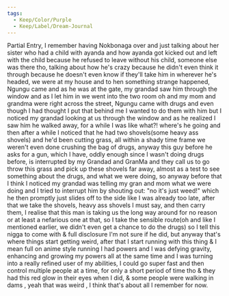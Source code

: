 ```yaml
---
tags:
  - Keep/Color/Purple
  - Keep/Label/Dream-Journal
---
```


Partial Entry, 
I remember having Nokbonaga over and just talking about her sister who had a child with ayanda and how ayanda got kicked out and left with the child because he refused to leave without his child, someone else was there tho, talking about how he's crazy because he didn't even think it through because he doesn't even know if they'll take him in wherever he's headed, we were at my house and to hen something strange happened, Ngungu came and as he was at the gate, my grandad saw him through the window and as I let him in we went into the two room oh and my mom and grandma were right across the street, Ngungu came with drugs and even though I had thought I put that behind me I wanted to do them with him but I noticed my grandad looking at us through the window and as he realized I saw him he walked away, for a while I was like what?! where's he going and then after a while I noticed that he had two shovels(some heavy ass shovels) and he'd been cutting grass, all within a shady time frame we weren't even done crushing the bag of drugs, anyway this guy before he asks for a gun, which I have, oddly enough since I wasn't doing drugs before, is interrupted by my Grandad and GranMa and they call us to go throw this grass and pick up these shovels far away, almost as a test to see something about the drugs, and what we were doing, so anyway before that I think I noticed my grandad was telling my gran and mom what we were doing and I tried to interrupt him by shouting out: "no it's just weed!" which he then promptly just slides off to the side like I was already too late, after that we take the shovels, heavy ass shovels I must say, and then carry them, I realise that this man is taking us the long way around for no reason or at least a nefarious one at that, so I take the sensible route(oh and like I mentioned earlier, we didn't even get a chance to do the drugs) so I tell this nigga to come with & full disclosure I'm not sure if he did, but anyway that's where things start getting weird, after that I start running with this thing & I mean full on anime style running I had powers and I was defying gravity, enhancing and growing my powers all at the same time and I was turning into a really refined user of my abilities, I could go super fast and then control multiple people at a time, for only a short period of time tho & they had this red glow in their eyes when I did, & some people were walking in dams , yeah that was weird , I think that's about all I remember for now.
